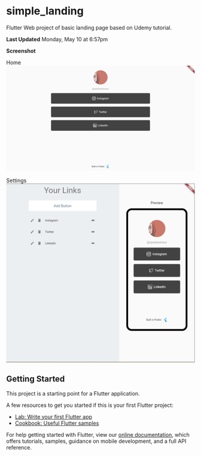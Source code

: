 # simple_landing

Flutter Web project of basic landing page based on Udemy tutorial.

**Last Updated**
Monday, May 10 at 6:57pm

**Screenshot**

Home
![Home of SimpleLandingPage](screenshots/01_May9.png)

Settings
![Settings of SimpleLandingPage](screenshots/03_Settings_May10.png)

## Getting Started

This project is a starting point for a Flutter application.

A few resources to get you started if this is your first Flutter project:

- [Lab: Write your first Flutter app](https://flutter.dev/docs/get-started/codelab)
- [Cookbook: Useful Flutter samples](https://flutter.dev/docs/cookbook)

For help getting started with Flutter, view our
[online documentation](https://flutter.dev/docs), which offers tutorials,
samples, guidance on mobile development, and a full API reference.
